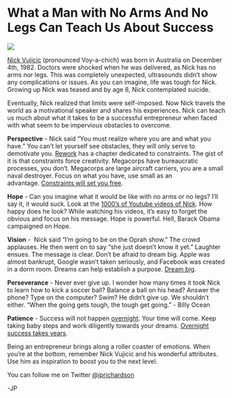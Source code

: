 <!--
id: 575667016
link: http://loudjet.com/a/man-no-arms-no-legs-teach-success
slug: man-no-arms-no-legs-teach-success
date: Thu May 06 2010 02:52:00 GMT-0500 (CDT)
publish: 2010-05-06
tags: 
-->


What a Man with No Arms And No Legs Can Teach Us About Success
==============================================================

![](http://media.tumblr.com/tumblr_l1zn2q2HPe1qzbc4f.jpg)

[Nick Vujicic](http://www.attitudeisaltitude.com/aboutus-nick.php)
(pronounced Voy-a-chich) was born in Australia on December 4th, 1982.
Doctors were shocked when he was delivered, as Nick has no arms nor
legs. This was completely unexpected, ultrasounds didn’t show any
complications or issues. As you can imagine, life was tough for Nick.
Growing up Nick was teased and by age 8, Nick contemplated suicide.

Eventually, Nick realized that limits were self-imposed. Now Nick
travels the world as a motivational speaker and shares his experiences.
Nick can teach us much about what it takes to be a successful
entrepreneur when faced with what seem to be impervious obstacles to
overcome.

**Perspective** - Nick said “You must realize where you are and what you
have.” You can’t let yourself see obstacles, they will only serve to
demotivate you. [Rework](http://loudjet.com/a/rework) has
a chapter dedicated to constraints. The gist of it is that constraints
force creativity. Megacorps have bureaucratic processes, you don’t.
Megacorps are large aircraft carriers, you are a small naval destroyer.
Focus on what you have, use small as an advantage. [Constraints will set
you
free](http://37signals.com/svn/archives2/constraints_breed_breakthrough_creativity.php).

**Hope** - Can you imagine what it would be like with no arms or no
legs? I’ll say it, it would suck. Look at the [1000’s of Youtube videos
of Nick](http://www.youtube.com/results?search_query=Nick+Vujicic&aq=f).
How happy does he look? While watching his videos, it’s easy to forget
the obvious and focus on his message. Hope is powerful. Hell, Barack
Obama campaigned on Hope. 

**Vision** -  Nick said “I’m going to be on the Oprah show.” The crowd
applauses. He then went on to say “she just doesn’t know it yet.”
Laughter ensues. The message is clear. Don’t be afraid to dream big.
Apple was almost bankrupt, Google wasn’t taken seriously, and Facebook
was created in a dorm room. Dreams can help establish a purpose. [Dream
big](http://reflect7.com/vision).

**Perseverance** - Never ever give up. I wonder how many times it took
Nick to learn how to kick a soccer ball? Balance a ball on his head?
Answer the phone? Type on the computer? Swim? He didn’t give up. We
shouldn’t either. “When the going gets tough, the tough get going.” -
Billy Ocean

**Patience** - Success will not happen
[overnight](http://www.codinghorror.com/blog/2009/01/overnight-success-it-takes-years.html).
Your time will come. Keep taking baby steps and work diligently towards
your dreams. [Overnight success takes
years](http://37signals.com/svn/posts/1624-overnight-success-takes-years). 

Being an entrepreneur brings along a roller coaster of emotions. When
you’re at the bottom, remember Nick Vujicic and his wonderful
attributes. Use him as inspiration to boost you to the next level.

You can follow me on
Twitter [@jprichardson](http://twitter.com/jprichardson)

-JP

